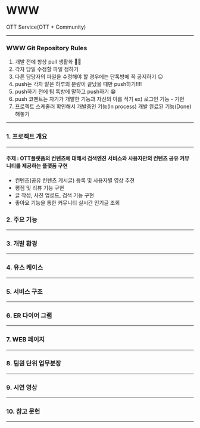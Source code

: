 # WWW

OTT Service(OTT + Community)
<hr>
<h3>WWW Git Repository Rules</h3>
<ol>
    <li> 개발 전에 항상 pull 생활화 👀👀</li>
    <li> 각자 당일 수정할 파일 정하기 </li>
    <li> 다른 담당자의 파일을 수정해야 할 경우에는 단톡방에 꼭 공지하기 😐 </li>
    <li> push는 각자 맡은 하루의 분량이 끝났을 때만 push하기!!!! </li>
    <li> push하기 전에 팀 톡방에 말하고 push하기 😁 </li>
    <li> push 코멘트는 자기가 개발한 기능과 자신의 이름 적기 ex) 로그인 기능 - 기현 </li>
    <li> 프로젝트 스케줄러 확인해서 개발중인 기능(In process) 개발 완료된 기능(Done)해놓기 </li>
</ol>
<hr>
<h3>1. 프로젝트 개요</h3>
<hr>
<h4>주제 : OTT플랫폼의 컨텐츠에 대해서 검색엔진 서비스와 사용자만의 컨텐츠 공유 커뮤니티를 제공하는 플랫폼 구현</h4>
<ul>
    <li>컨텐츠(공유 컨텐츠 게시글) 등록 및 사용자별 영상 추천 </li>
    <li>평점 및 리뷰 기능 구현 </li>
    <li>글 작성, 사진 업로드, 검색 기능 구현</li>
    <li>좋아요 기능을 통한 커뮤니티 실시간 인기글 조회 </li>
</ul>
<h3>2. 주요 기능</h3>
<hr>
<h3>3. 개발 환경</h3>
<hr>
<h3>4. 유스 케이스</h3>
<hr>
<h3>5. 서비스 구조</h3>
<hr>
<h3>6. ER 다이어 그램</h3>
<hr>
<h3>7. WEB 페이지</h3>
<hr>
<h3>8. 팀원 단위 업무분장</h3>
<hr>
<h3>9. 시연 영상</h3>
<hr>
<h3>10. 참고 문헌</h3>
<hr>
